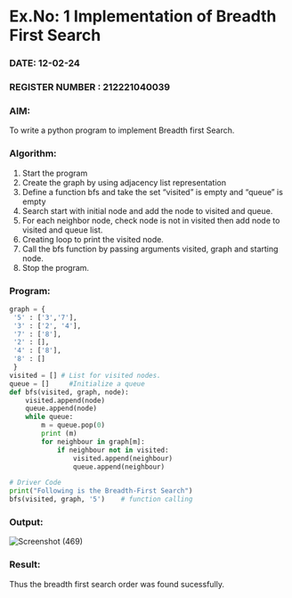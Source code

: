 # Ex.No: 1  Implementation of Breadth First Search 
### DATE:  12-02-24                                                                         
### REGISTER NUMBER : 212221040039
### AIM: 
To write a python program to implement Breadth first Search. 
### Algorithm:
1. Start the program
2. Create the graph by using adjacency list representation
3. Define a function bfs and take the set “visited” is empty and “queue” is empty
4. Search start with initial node and add the node to visited and queue.
5. For each neighbor node, check node is not in visited then add node to visited and queue list.
6.  Creating loop to print the visited node.
7.   Call the bfs function by passing arguments visited, graph and starting node.
8.   Stop the program.
### Program:
```py
graph = {
 '5' : ['3','7'],
 '3' : ['2', '4'],
 '7' : ['8'],
 '2' : [],
 '4' : ['8'],
 '8' : []
 }
visited = [] # List for visited nodes.
queue = []     #Initialize a queue
def bfs(visited, graph, node): 
    visited.append(node)
    queue.append(node)
    while queue:
        m = queue.pop(0) 
        print (m)
        for neighbour in graph[m]:
            if neighbour not in visited:
                visited.append(neighbour)
                queue.append(neighbour)

# Driver Code
print("Following is the Breadth-First Search")
bfs(visited, graph, '5')    # function calling
```

### Output:
![Screenshot (469)](https://github.com/DrUmaRaniV/AI_Lab_2023-24/assets/103128410/e43e3317-2f0e-4914-994b-07bce02e9633)



### Result:
Thus the breadth first search order was found sucessfully.
